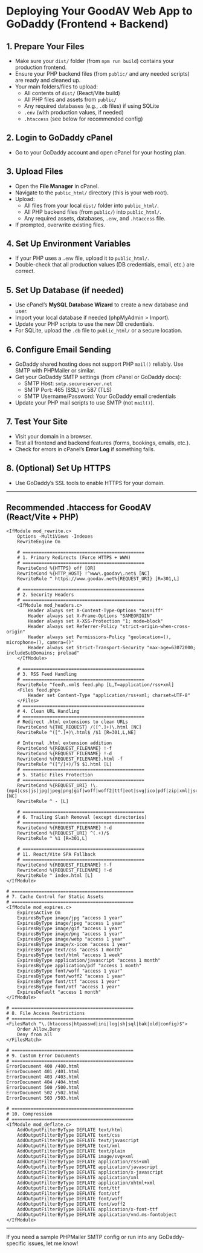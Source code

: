 # Deploying Your GoodAV Web App to GoDaddy (Frontend + Backend)

## 1. Prepare Your Files
- Make sure your `dist/` folder (from `npm run build`) contains your production frontend.
- Ensure your PHP backend files (from `public/` and any needed scripts) are ready and cleaned up.
- Your main folders/files to upload:
  - All contents of `dist/` (React/Vite build)
  - All PHP files and assets from `public/`
  - Any required databases (e.g., `.db` files) if using SQLite
  - `.env` (with production values, if needed)
  - `.htaccess` (see below for recommended config)

## 2. Login to GoDaddy cPanel
- Go to your GoDaddy account and open cPanel for your hosting plan.

## 3. Upload Files
- Open the **File Manager** in cPanel.
- Navigate to the `public_html/` directory (this is your web root).
- Upload:
  - All files from your local `dist/` folder into `public_html/`.
  - All PHP backend files (from `public/`) into `public_html/`.
  - Any required assets, databases, `.env`, and `.htaccess` file.
- If prompted, overwrite existing files.

## 4. Set Up Environment Variables
- If your PHP uses a `.env` file, upload it to `public_html/`.
- Double-check that all production values (DB credentials, email, etc.) are correct.

## 5. Set Up Database (if needed)
- Use cPanel’s **MySQL Database Wizard** to create a new database and user.
- Import your local database if needed (phpMyAdmin > Import).
- Update your PHP scripts to use the new DB credentials.
- For SQLite, upload the `.db` file to `public_html/` or a secure location.

## 6. Configure Email Sending
- GoDaddy shared hosting does not support PHP `mail()` reliably. Use SMTP with PHPMailer or similar.
- Get your GoDaddy SMTP settings (from cPanel or GoDaddy docs):
  - SMTP Host: `smtp.secureserver.net`
  - SMTP Port: 465 (SSL) or 587 (TLS)
  - SMTP Username/Password: Your GoDaddy email credentials
- Update your PHP mail scripts to use SMTP (not `mail()`).

## 7. Test Your Site
- Visit your domain in a browser.
- Test all frontend and backend features (forms, bookings, emails, etc.).
- Check for errors in cPanel’s **Error Log** if something fails.

## 8. (Optional) Set Up HTTPS
- Use GoDaddy’s SSL tools to enable HTTPS for your domain.

---

## Recommended .htaccess for GoodAV (React/Vite + PHP)

```
<IfModule mod_rewrite.c>
    Options -MultiViews -Indexes
    RewriteEngine On

    # =============================================
    # 1. Primary Redirects (Force HTTPS + WWW)
    # =============================================
    RewriteCond %{HTTPS} off [OR]
    RewriteCond %{HTTP_HOST} !^www\.goodav\.net$ [NC]
    RewriteRule ^ https://www.goodav.net%{REQUEST_URI} [R=301,L]

    # =============================================
    # 2. Security Headers
    # =============================================
    <IfModule mod_headers.c>
        Header always set X-Content-Type-Options "nosniff"
        Header always set X-Frame-Options "SAMEORIGIN"
        Header always set X-XSS-Protection "1; mode=block"
        Header always set Referrer-Policy "strict-origin-when-cross-origin"
        Header always set Permissions-Policy "geolocation=(), microphone=(), camera=()"
        Header always set Strict-Transport-Security "max-age=63072000; includeSubDomains; preload"
    </IfModule>

    # =============================================
    # 3. RSS Feed Handling
    # =============================================
    RewriteRule ^feed\.xml$ feed.php [L,T=application/rss+xml]
    <Files feed.php>
        Header set Content-Type "application/rss+xml; charset=UTF-8"
    </Files>
    # =============================================
    # 4. Clean URL Handling
    # =============================================
    # Redirect .html extensions to clean URLs
    RewriteCond %{THE_REQUEST} /([^.]+)\.html [NC]
    RewriteRule ^([^.]+)\.html$ /$1 [R=301,L,NE]

    # Internal .html extension addition
    RewriteCond %{REQUEST_FILENAME} !-f
    RewriteCond %{REQUEST_FILENAME} !-d
    RewriteCond %{REQUEST_FILENAME}.html -f
    RewriteRule ^([^/]+)/?$ $1.html [L]
    # =============================================
    # 5. Static Files Protection
    # =============================================
    RewriteCond %{REQUEST_URI} !\.(mp4|css|js|jpg|jpeg|png|gif|woff|woff2|ttf|eot|svg|ico|pdf|zip|xml|json|webp|avi|mov|ogg|otf|txt|html|php)$ [NC]
    RewriteRule ^ - [L]

    # =============================================
    # 6. Trailing Slash Removal (except directories)
    # =============================================
    RewriteCond %{REQUEST_FILENAME} !-d
    RewriteCond %{REQUEST_URI} ^(.+)/$
    RewriteRule ^ %1 [R=301,L]

    # =============================================
    # 11. React/Vite SPA Fallback
    # =============================================
    RewriteCond %{REQUEST_FILENAME} !-f
    RewriteCond %{REQUEST_FILENAME} !-d
    RewriteRule ^ index.html [L]
</IfModule>

# =============================================
# 7. Cache Control for Static Assets
# =============================================
<IfModule mod_expires.c>
    ExpiresActive On
    ExpiresByType image/jpg "access 1 year"
    ExpiresByType image/jpeg "access 1 year"
    ExpiresByType image/gif "access 1 year"
    ExpiresByType image/png "access 1 year"
    ExpiresByType image/webp "access 1 year"
    ExpiresByType image/x-icon "access 1 year"
    ExpiresByType text/css "access 1 month"
    ExpiresByType text/html "access 1 week"
    ExpiresByType application/javascript "access 1 month"
    ExpiresByType application/pdf "access 1 month"
    ExpiresByType font/woff "access 1 year"
    ExpiresByType font/woff2 "access 1 year"
    ExpiresByType font/ttf "access 1 year"
    ExpiresByType font/otf "access 1 year"
    ExpiresDefault "access 1 month"
</IfModule>

# =============================================
# 8. File Access Restrictions
# =============================================
<FilesMatch "\.(htaccess|htpasswd|ini|log|sh|sql|bak|old|config)$">
    Order Allow,Deny
    Deny from all
</FilesMatch>

# =============================================
# 9. Custom Error Documents
# =============================================
ErrorDocument 400 /400.html
ErrorDocument 401 /401.html
ErrorDocument 403 /403.html
ErrorDocument 404 /404.html
ErrorDocument 500 /500.html
ErrorDocument 502 /502.html
ErrorDocument 503 /503.html

# =============================================
# 10. Compression
# =============================================
<IfModule mod_deflate.c>
    AddOutputFilterByType DEFLATE text/html
    AddOutputFilterByType DEFLATE text/css
    AddOutputFilterByType DEFLATE text/javascript
    AddOutputFilterByType DEFLATE text/xml
    AddOutputFilterByType DEFLATE text/plain
    AddOutputFilterByType DEFLATE image/svg+xml
    AddOutputFilterByType DEFLATE application/rss+xml
    AddOutputFilterByType DEFLATE application/javascript
    AddOutputFilterByType DEFLATE application/x-javascript
    AddOutputFilterByType DEFLATE application/xml
    AddOutputFilterByType DEFLATE application/xhtml+xml
    AddOutputFilterByType DEFLATE font/ttf
    AddOutputFilterByType DEFLATE font/otf
    AddOutputFilterByType DEFLATE font/woff
    AddOutputFilterByType DEFLATE font/woff2
    AddOutputFilterByType DEFLATE application/x-font-ttf
    AddOutputFilterByType DEFLATE application/vnd.ms-fontobject
</IfModule>
```

---

If you need a sample PHPMailer SMTP config or run into any GoDaddy-specific issues, let me know!
